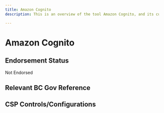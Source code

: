 ```yaml
---
title: Amazon Cognito
description: This is an overview of the tool Amazon Cognito, and its current status  within BC Gov.

---
```

<!---
Note: this is a generated file.  You should not edit it directly.  Please check https://github.com/bcgov/cloud-pathfinder for details.
-->
# Amazon Cognito



## Endorsement Status
Not Endorsed

## Relevant BC Gov Reference


## CSP Controls/Configurations
